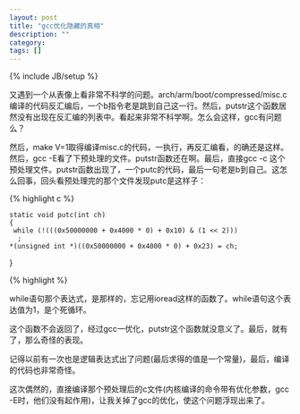 ```yaml
---
layout: post
title: "gcc优化隐藏的真相"
description: ""
category: 
tags: []
---
```

{% include JB/setup %}

又遇到一个从表像上看非常不科学的问题。arch/arm/boot/compressed/misc.c编译的代码反汇编后，一个b指令老是跳到自己这一行。然后，putstr这个函数居然没有出现在反汇编的列表中。看起来非常不科学啊。怎么会这样，gcc有问题么？

然后，make V=1取得编译misc.c的代码，一执行，再反汇编看，的确还是这样。然后，gcc -E看了下预处理的文件。putstr函数还在啊。最后，直接gcc -c 这个预处理文件。putstr函数出现了，一个putc的代码，最后一句老是b到自己。这怎么回事，回头看预处理完的那个文件发现putc是这样子：

{% highlight c %}

    static void putc(int ch)
    {
     while (!(((0x50000000 + 0x4000 * 0) + 0x10) & (1 << 2)))
      ;
    *(unsigned int *)((0x50000000 + 0x4000 * 0) + 0x23) = ch;
}

{% highlight %}

while语句那个表达式，是那样的，忘记用ioread这样的函数了。while语句这个表达值为1，是个死循环。

这个函数不会返回了，经过gcc一优化，putstr这个函数就没意义了。最后，就有了，那么奇怪的表现。

记得以前有一次也是逻辑表达式出了问题(最后求得的值是一个常量)，最后，编译的代码也非常奇怪。

这次偶然的，直接编译那个预处理后的c文件(内核编译的命令带有优化参数，gcc -E时，他们没有起作用)，让我关掉了gcc的优化，使这个问题浮现出来了。

